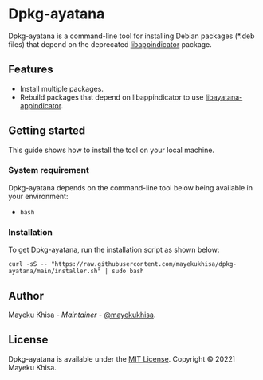 # Dpkg-ayatana

Dpkg-ayatana is a command-line tool for installing Debian packages (\*.deb files) that depend on the deprecated [libappindicator][1] package.

## Features

-  Install multiple packages.
-  Rebuild packages that depend on libappindicator to use [libayatana-appindicator][2].

## Getting started

This guide shows how to install the tool on your local machine.

### System requirement

Dpkg-ayatana depends on the command-line tool below being available in your environment:

-  `bash`

### Installation

To get Dpkg-ayatana, run the installation script as shown below:

```shell
curl -sS -- "https://raw.githubusercontent.com/mayekukhisa/dpkg-ayatana/main/installer.sh" | sudo bash
```

## Author

Mayeku Khisa - _Maintainer_ - [@mayekukhisa][3].

## License

Dpkg-ayatana is available under the [MIT License][4]. Copyright &copy; 2022] Mayeku Khisa.

[1]: https://tracker.debian.org/pkg/libappindicator
[2]: https://tracker.debian.org/pkg/libayatana-appindicator
[3]: https://github.com/mayekukhisa
[4]: LICENSE
